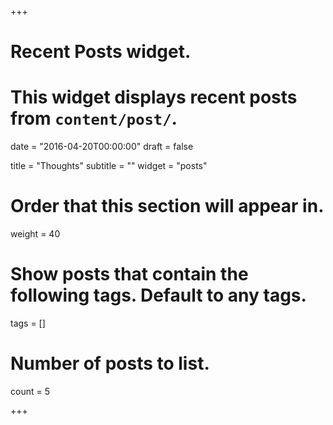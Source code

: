 +++
# Recent Posts widget.
# This widget displays recent posts from `content/post/`.

date = "2016-04-20T00:00:00"
draft = false

title = "Thoughts"
subtitle = ""
widget = "posts"

# Order that this section will appear in.
weight = 40

# Show posts that contain the following tags. Default to any tags.
tags = []

# Number of posts to list.
count = 5

+++

